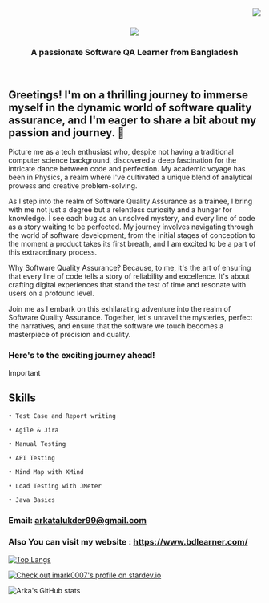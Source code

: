 <img align="right" src="https://visitor-badge.laobi.icu/badge?page_id=imark0007.imark0007" />

<h1 align="center">
    <img src="https://readme-typing-svg.herokuapp.com/?font=Righteous&size=35&center=true&vCenter=true&width=500&height=70&duration=4000&lines=Hi+There!+👋;+I'm+Arka+Talukder!;" />
</h1>

<h3 align="center">A passionate Software QA Learner from Bangladesh </h3>

<br/>




## Greetings! I'm on a thrilling journey to immerse myself in the dynamic world of software quality assurance, and I'm eager to share a bit about my passion and journey.  🚀


Picture me as a tech enthusiast who, despite not having a traditional computer science background, discovered a deep fascination for the intricate dance between code and perfection. My academic voyage has been in Physics, a realm where I've cultivated a unique blend of analytical prowess and creative problem-solving.

As I step into the realm of Software Quality Assurance as a trainee, I bring with me not just a degree but a relentless curiosity and a hunger for knowledge. I see each bug as an unsolved mystery, and every line of code as a story waiting to be perfected. My journey involves navigating through the world of software development, from the initial stages of conception to the moment a product takes its first breath, and I am excited to be a part of this extraordinary process.

Why Software Quality Assurance? Because, to me, it's the art of ensuring that every line of code tells a story of reliability and excellence. It's about crafting digital experiences that stand the test of time and resonate with users on a profound level.

Join me as I embark on this exhilarating adventure into the realm of Software Quality Assurance. Together, let's unravel the mysteries, perfect the narratives, and ensure that the software we touch becomes a masterpiece of precision and quality.

### Here's to the exciting journey ahead!

> [!IMPORTANT]
> ## Skills
> 
>
>     • Test Case and Report writing
>
>     • Agile & Jira 
>
>     • Manual Testing 
>
>     • API Testing
>
>     • Mind Map with XMind 
>
>     • Load Testing with JMeter 
>
>     • Java Basics

### Email: [arkatalukder99@gmail.com](mailto:arkatalukder99@gmail.com)

### Also You can visit my website : https://www.bdlearner.com/

[![Top Langs](https://github-readme-stats.vercel.app/api/top-langs/?username=anuraghazra&layout=donut-vertical)](https://github.com/anuraghazra/github-readme-stats)

<a href="https://stardev.io/developers/imark0007"><img alt="Check out imark0007's profile on stardev.io" src="https://stardev.io/developers/imark0007/badge/languages/global.svg" /></a>

![Arka's GitHub stats](https://github-readme-stats.vercel.app/api?username=imark0007&show_icons=true&theme=merko)
